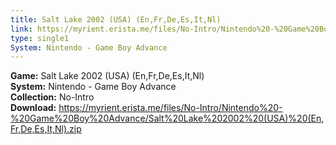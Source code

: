 ```yaml
---
title: Salt Lake 2002 (USA) (En,Fr,De,Es,It,Nl)
link: https://myrient.erista.me/files/No-Intro/Nintendo%20-%20Game%20Boy%20Advance/Salt%20Lake%202002%20(USA)%20(En,Fr,De,Es,It,Nl).zip
type: single1
System: Nintendo - Game Boy Advance
---
```

<b>Game:</b> Salt Lake 2002 (USA) (En,Fr,De,Es,It,Nl)<br>
<b>System:</b> Nintendo - Game Boy Advance<br>
<b>Collection:</b> No-Intro<br>
<b>Download:</b> https://myrient.erista.me/files/No-Intro/Nintendo%20-%20Game%20Boy%20Advance/Salt%20Lake%202002%20(USA)%20(En,Fr,De,Es,It,Nl).zip